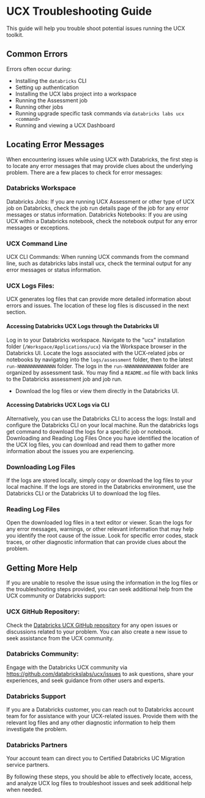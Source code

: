 # UCX Troubleshooting Guide
This guide will help you trouble shoot potential issues running the UCX toolkit.

## Common Errors
Errors often occur during:
- Installing the `databricks` CLI
- Setting up authentication
- Installing the UCX labs project into a workspace
- Running the Assessment job
- Running other jobs
- Running upgrade specific task commands via `databricks labs ucx <command>`
- Running and viewing a UCX Dashboard

## Locating Error Messages
When encountering issues while using UCX with Databricks, the first step is to locate any error messages that may provide clues about the underlying problem. There are a few places to check for error messages:

### Databricks Workspace
Databricks Jobs: If you are running UCX Assessment or other type of UCX job on Databricks, check the job run details page of the job for any error messages or status information.
Databricks Notebooks: If you are using UCX within a Databricks notebook, check the notebook output for any error messages or exceptions.

### UCX Command Line
UCX CLI Commands: When running UCX commands from the command line, such as databricks labs install ucx, check the terminal output for any error messages or status information.

### UCX Logs Files:
UCX generates log files that can provide more detailed information about errors and issues. The location of these log files is discussed in the next section.

#### Accessing Databricks UCX Logs through the Databricks UI
Log in to your Databricks workspace.
Navigate to the "ucx" installation folder (`/Workspace/Applications/ucx`) via the Workspace browser in the Databricks UI.
Locate the logs associated with the UCX-related jobs or notebooks by navigating into the `logs/assessment` folder, then to the latest `run-NNNNNNNNNNNNNN` folder. The logs in the `run-NNNNNNNNNNNNNN` folder are organized by assessment task.
You may find a `README.md` file with back links to the Databricks assessment job and job run.

- Download the log files or view them directly in the Databricks UI.

#### Accessing Databricks UCX Logs via CLI

Alternatively, you can use the Databricks CLI to access the logs:
Install and configure the Databricks CLI on your local machine.
Run the databricks logs get command to download the logs for a specific job or notebook.
Downloading and Reading Log Files
Once you have identified the location of the UCX log files, you can download and read them to gather more information about the issues you are experiencing.

### Downloading Log Files
If the logs are stored locally, simply copy or download the log files to your local machine.
If the logs are stored in the Databricks environment, use the Databricks CLI or the Databricks UI to download the log files.

### Reading Log Files
Open the downloaded log files in a text editor or viewer.
Scan the logs for any error messages, warnings, or other relevant information that may help you identify the root cause of the issue.
Look for specific error codes, stack traces, or other diagnostic information that can provide clues about the problem.

## Getting More Help
If you are unable to resolve the issue using the information in the log files or the troubleshooting steps provided, you can seek additional help from the UCX community or Databricks support:

### UCX GitHub Repository: 
Check the [Databricks UCX GitHub repository](https://github.com/databrickslabs/ucx) for any open issues or discussions related to your problem. You can also create a new issue to seek assistance from the UCX community.

### Databricks Community: 
Engage with the Databricks UCX community via https://github.com/databrickslabs/ucx/issues to ask questions, share your experiences, and seek guidance from other users and experts.

### Databricks Support
If you are a Databricks customer, you can reach out to Databricks account team for for assistance with your UCX-related issues. Provide them with the relevant log files and any other diagnostic information to help them investigate the problem.

### Databricks Partners
Your account team can direct you to Certified Databricks UC Migration service partners.

By following these steps, you should be able to effectively locate, access, and analyze UCX log files to troubleshoot issues and seek additional help when needed.